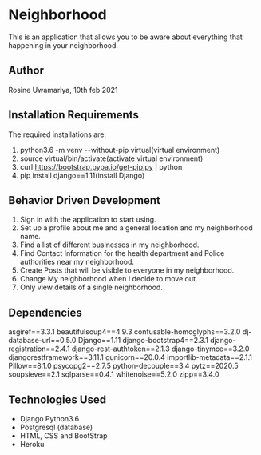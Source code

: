 # Neighborhood

This is an application that allows you to be aware about everything that happening in your neighborhood.

## Author

Rosine Uwamariya, 10th feb 2021

## Installation Requirements

The required installations are:
1. python3.6 -m venv --without-pip virtual(virtual environment)
2. source virtual/bin/activate(activate virtual environment)
3. curl https://bootstrap.pypa.io/get-pip.py | python
4. pip install django==1.11(install Django)

## Behavior Driven Development

1. Sign in with the application to start using.
2. Set up a profile about me and a general location and my neighborhood name.
3. Find a list of different businesses in my neighborhood.
4. Find Contact Information for the health department and Police authorities near my neighborhood.
5. Create Posts that will be visible to everyone in my neighborhood.
6. Change My neighborhood when I decide to move out.
7. Only view details of a single neighborhood.

## Dependencies

asgiref==3.3.1
beautifulsoup4==4.9.3
confusable-homoglyphs==3.2.0
dj-database-url==0.5.0
Django==1.11
django-bootstrap4==2.3.1
django-registration==2.4.1
django-rest-authtoken==2.1.3
django-tinymce==3.2.0
djangorestframework==3.11.1
gunicorn==20.0.4
importlib-metadata==2.1.1
Pillow==8.1.0
psycopg2==2.7.5
python-decouple==3.4
pytz==2020.5
soupsieve==2.1
sqlparse==0.4.1
whitenoise==5.2.0
zipp==3.4.0

## Technologies Used

* Django Python3.6 
* Postgresql (database)
* HTML, CSS and BootStrap
* Heroku
